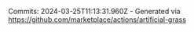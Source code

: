 Commits: 2024-03-25T11:13:31.960Z - Generated via https://github.com/marketplace/actions/artificial-grass
<br>
